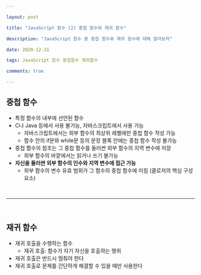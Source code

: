 ```yaml
---

layout: post

title: "JavaScript 함수 (2) 중첩 함수와 재귀 함수"

description: "JavaScript 함수 중 중첩 함수와 재귀 함수에 대해 알아보자"

date: 2020-12-31

tags: JavaScript 함수 중첩함수 재귀함수

comments: true

---
```


## **중첩 함수**

- 특정 함수의 내부에 선언된 함수
- C나 Java 등에서 사용 불가능, 자바스크립트에서 사용 가능
    - 자바스크립트에서는 외부 함수의 최상위 레벨에만 중첩 함수 작성 가능
    - 함수 안의 if문와 while문 등의 문장 블록 안에는 중첩 함수 작성 불가능
- 중첩 함수의 참조는 그 중첩 함수를 둘러싼 외부 함수의 지역 변수에 저장
    - 외부 함수의 바깥에서는 읽거나 쓰기 불가능
- **자신을 둘러싼 외부 함수의 인수와 지역 변수에 접근 가능**
    - 외부 함수의 변수 유효 범위가 그 함수의 중첩 함수에 미침 (클로저의 핵심 구성 요소)

<br>

- - -

<br>

## **재귀 함수**

- 재귀 호출을 수행하는 함수
    - 재귀 호출: 함수가 자기 자신을 호출하는 행위
- 재귀 호출은 반드시 멈춰야 한다
- 재귀 호출로 문제를 간단하게 해결할 수 있을 때만 사용한다